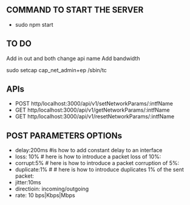 ## COMMAND TO  START THE SERVER
- sudo npm start

## TO DO
Add in out and both
change api name
Add bandwidth

sudo setcap cap_net_admin+ep /sbin/tc

## APIs

- POST     http/localhost:3000/api/v1/setNetworkParams/:intfName
- GET      http/localhost:3000/api/v1/getNetworkParams/:intfName
- GET      http/localhost:3000/api/v1/resetNetworkParams/:intfName

## POST PARAMETERS OPTIONs

- delay:200ms #is how to add constant delay to an interface
- loss: 10%  # here is how to introduce a packet loss of 10%:
- corrupt:5%  # here is how to introduce a packet corruption  of 5%:
- duplicate:1% # # here is how to introduce duplicates 1% of the sent packet:
- jitter:10ms 
- directioin: incoming/outgoing
- rate: 10 bps|Kbps|Mbps
